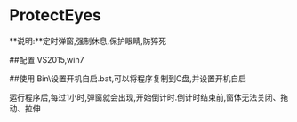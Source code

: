 # ProtectEyes
**说明:**定时弹窗,强制休息,保护眼睛,防猝死

##配置
VS2015,win7

##使用
Bin\设置开机自启.bat,可以将程序复制到C盘,并设置开机自启

运行程序后,每过1小时,弹窗就会出现,开始倒计时.倒计时结束前,窗体无法关闭、拖动、拉伸

